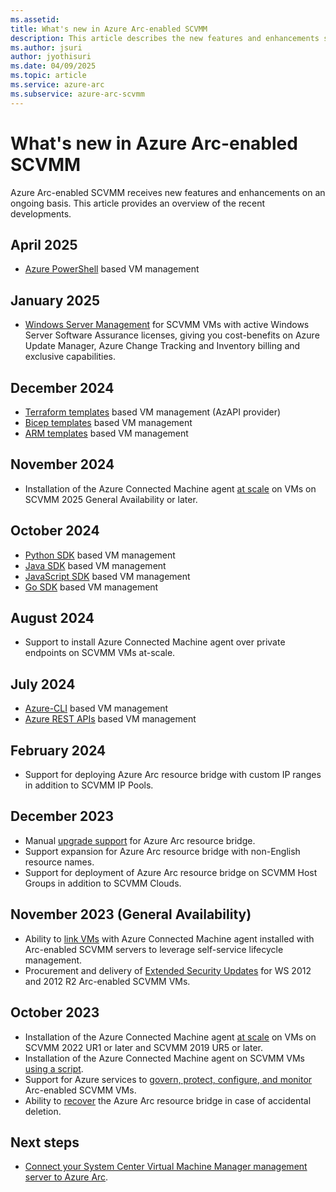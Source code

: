 ```yaml
---
ms.assetid:
title: What's new in Azure Arc-enabled SCVMM
description: This article describes the new features and enhancements supported in Azure Arc-enabled System Center Virtual Machine Manager.
ms.author: jsuri
author: jyothisuri
ms.date: 04/09/2025
ms.topic: article
ms.service: azure-arc
ms.subservice: azure-arc-scvmm
---
```


# What's new in Azure Arc-enabled SCVMM

Azure Arc-enabled SCVMM receives new features and enhancements on an ongoing basis. This article provides an overview of the recent developments.

## April 2025 
 
- [Azure PowerShell](/powershell/module/az.scvmm/?view=azps-13.4.0&preserve-view=true) based VM management

## January 2025

- [Windows Server Management](/azure/azure-arc/servers/windows-server-management-overview) for SCVMM VMs with active Windows Server Software Assurance licenses, giving you cost-benefits on Azure Update Manager, Azure Change Tracking and Inventory billing and exclusive capabilities.

## December 2024

- [Terraform templates](/azure/templates/microsoft.scvmm/virtualmachineinstances?pivots=deployment-language-terraform) based VM management (AzAPI provider) 
- [Bicep templates](/azure/templates/microsoft.scvmm/virtualmachineinstances?pivots=deployment-language-bicep) based VM management 
- [ARM templates](/azure/templates/microsoft.scvmm/virtualmachineinstances?pivots=deployment-language-arm-template) based VM management 

## November 2024 

- Installation of the Azure Connected Machine agent [at scale](/azure/azure-arc/system-center-virtual-machine-manager/enable-guest-management-at-scale) on VMs on SCVMM 2025 General Availability or later.

## October 2024

- [Python SDK](/python/api/overview/azure/mgmt-scvmm-readme) based VM management 
- [Java SDK](/java/api/overview/azure/resourcemanager-scvmm-readme) based VM management 
- [JavaScript SDK](/javascript/api/overview/azure/arm-scvmm-readme) based VM management 
- [Go SDK](https://pkg.go.dev/github.com/Azure/azure-sdk-for-go/sdk/resourcemanager/scvmm/armscvmm#section-documentation) based VM management 

## August 2024

- Support to install Azure Connected Machine agent over private endpoints on SCVMM VMs at-scale.

## July 2024

- [Azure-CLI](/cli/azure/scvmm) based VM management 
- [Azure REST APIs](/rest/api/azure-arc-scvmm/operation-groups) based VM management 

## February 2024

- Support for deploying Azure Arc resource bridge with custom IP ranges in addition to SCVMM IP Pools. 

## December 2023

- Manual [upgrade support](/azure/azure-arc/system-center-virtual-machine-manager/upgrade-azure-arc-resource-bridge) for Azure Arc resource bridge.
- Support expansion for Azure Arc resource bridge with non-English resource names.
- Support for deployment of Azure Arc resource bridge on SCVMM Host Groups in addition to SCVMM Clouds.

## November 2023 (General Availability)

- Ability to [link VMs](/azure/azure-arc/system-center-virtual-machine-manager/enable-virtual-hardware-scvmm) with Azure Connected Machine agent installed with Arc-enabled SCVMM servers to leverage self-service lifecycle management.
- Procurement and delivery of [Extended Security Updates](/azure/azure-arc/system-center-virtual-machine-manager/deliver-esus-for-system-center-virtual-machine-manager-vms) for WS 2012 and 2012 R2 Arc-enabled SCVMM VMs.

## October 2023

- Installation of the Azure Connected Machine agent [at scale](/azure/azure-arc/system-center-virtual-machine-manager/enable-guest-management-at-scale) on VMs on SCVMM 2022 UR1 or later and SCVMM 2019 UR5 or later.
- Installation of the Azure Connected Machine agent on SCVMM VMs [using a script](/azure/azure-arc/system-center-virtual-machine-manager/install-arc-agents-using-script).
- Support for Azure services to [govern, protect, configure, and monitor](/azure/azure-arc/servers/overview#supported-cloud-operations) Arc-enabled SCVMM VMs.
- Ability to [recover](/azure/azure-arc/system-center-virtual-machine-manager/disaster-recovery) the Azure Arc resource bridge in case of accidental deletion.  


## Next steps

- [Connect your System Center Virtual Machine Manager management server to Azure Arc](/azure/azure-arc/system-center-virtual-machine-manager/quickstart-connect-system-center-virtual-machine-manager-to-arc).
